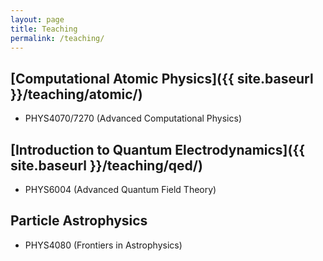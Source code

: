 ```yaml
---
layout: page
title: Teaching
permalink: /teaching/
---
```


## [Computational Atomic Physics]({{ site.baseurl }}/teaching/atomic/)
  * PHYS4070/7270 (Advanced Computational Physics)


## [Introduction to Quantum Electrodynamics]({{ site.baseurl }}/teaching/qed/)
  * PHYS6004 (Advanced Quantum Field Theory)


## Particle Astrophysics
  * PHYS4080 (Frontiers in Astrophysics)
